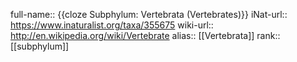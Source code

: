 full-name:: {{cloze Subphylum: Vertebrata (Vertebrates)}}
iNat-url:: https://www.inaturalist.org/taxa/355675
wiki-url:: http://en.wikipedia.org/wiki/Vertebrate
alias:: [[Vertebrata]]
rank:: [[subphylum]]